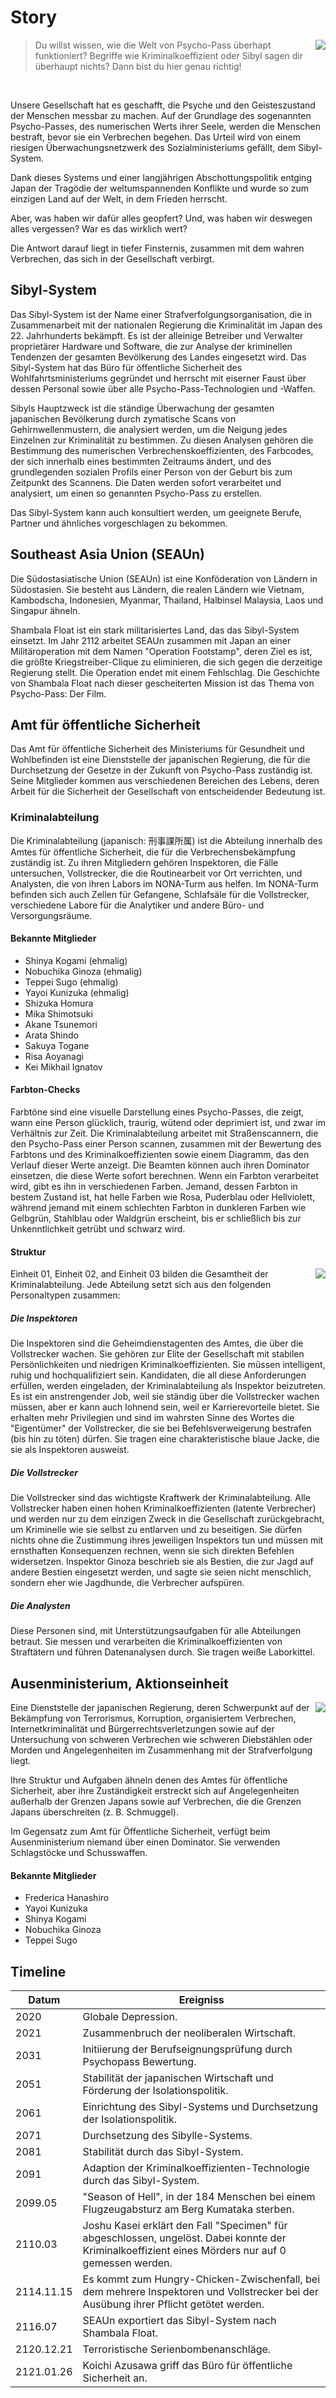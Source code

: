 # Story

<img src="https://frank-mayer.github.io/psycho-pass-pnp/img/kagari.webp" style="max-width:50vw;max-height:16rem;object-fit:contain;float:right;shape-outside:url(https://frank-mayer.github.io/psycho-pass-pnp/img/kagari.webp)" />

> Du willst wissen, wie die Welt von Psycho-Pass überhapt funktioniert? Begriffe wie Kriminalkoeffizient oder Sibyl sagen dir überhaupt nichts? Dann bist du hier genau richtig!

<br />

Unsere Gesellschaft hat es geschafft, die Psyche und den Geisteszustand der Menschen messbar zu machen. Auf der Grundlage des sogenannten Psycho-Passes, des numerischen Werts ihrer Seele, werden die Menschen bestraft, bevor sie ein Verbrechen begehen. Das Urteil wird von einem riesigen Überwachungsnetzwerk des Sozialministeriums gefällt, dem Sibyl-System.

Dank dieses Systems und einer langjährigen Abschottungspolitik entging Japan der Tragödie der weltumspannenden Konflikte und wurde so zum einzigen Land auf der Welt, in dem Frieden herrscht.

Aber, was haben wir dafür alles geopfert? Und, was haben wir deswegen alles vergessen? War es das wirklich wert?

Die Antwort darauf liegt in tiefer Finsternis, zusammen mit dem wahren Verbrechen, das sich in der Gesellschaft verbirgt.

## Sibyl-System

Das Sibyl-System ist der Name einer Strafverfolgungsorganisation, die in Zusammenarbeit mit der nationalen Regierung die Kriminalität im Japan des 22. Jahrhunderts bekämpft. Es ist der alleinige Betreiber und Verwalter proprietärer Hardware und Software, die zur Analyse der kriminellen Tendenzen der gesamten Bevölkerung des Landes eingesetzt wird. Das Sibyl-System hat das Büro für öffentliche Sicherheit des Wohlfahrtsministeriums gegründet und herrscht mit eiserner Faust über dessen Personal sowie über alle Psycho-Pass-Technologien und -Waffen.

Sibyls Hauptzweck ist die ständige Überwachung der gesamten japanischen Bevölkerung durch zymatische Scans von Gehirnwellenmustern, die analysiert werden, um die Neigung jedes Einzelnen zur Kriminalität zu bestimmen. Zu diesen Analysen gehören die Bestimmung des numerischen Verbrechenskoeffizienten, des Farbcodes, der sich innerhalb eines bestimmten Zeitraums ändert, und des grundlegenden sozialen Profils einer Person von der Geburt bis zum Zeitpunkt des Scannens. Die Daten werden sofort verarbeitet und analysiert, um einen so genannten Psycho-Pass zu erstellen.

Das Sibyl-System kann auch konsultiert werden, um geeignete Berufe, Partner und ähnliches vorgeschlagen zu bekommen.

## Southeast Asia Union (SEAUn)

Die Südostasiatische Union (SEAUn) ist eine Konföderation von Ländern in Südostasien. Sie besteht aus Ländern, die realen Ländern wie Vietnam, Kambodscha, Indonesien, Myanmar, Thailand, Halbinsel Malaysia, Laos und Singapur ähneln.

Shambala Float ist ein stark militarisiertes Land, das das Sibyl-System einsetzt. Im Jahr 2112 arbeitet SEAUn zusammen mit Japan an einer Militäroperation mit dem Namen "Operation Footstamp", deren Ziel es ist, die größte Kriegstreiber-Clique zu eliminieren, die sich gegen die derzeitige Regierung stellt. Die Operation endet mit einem Fehlschlag. Die Geschichte von Shambala Float nach dieser gescheiterten Mission ist das Thema von Psycho-Pass: Der Film.

## Amt für öffentliche Sicherheit

Das Amt für öffentliche Sicherheit des Ministeriums für Gesundheit und Wohlbefinden ist eine Dienststelle der japanischen Regierung, die für die Durchsetzung der Gesetze in der Zukunft von Psycho-Pass zuständig ist. Seine Mitglieder kommen aus verschiedenen Bereichen des Lebens, deren Arbeit für die Sicherheit der Gesellschaft von entscheidender Bedeutung ist.

### Kriminalabteilung

Die Kriminalabteilung (japanisch: 刑事課所属) ist die Abteilung innerhalb des Amtes für öffentliche Sicherheit, die für die Verbrechensbekämpfung zuständig ist. Zu ihren Mitgliedern gehören Inspektoren, die Fälle untersuchen, Vollstrecker, die die Routinearbeit vor Ort verrichten, und Analysten, die von ihren Labors im NONA-Turm aus helfen. Im NONA-Turm befinden sich auch Zellen für Gefangene, Schlafsäle für die Vollstrecker, verschiedene Labore für die Analytiker und andere Büro- und Versorgungsräume.

#### Bekannte Mitglieder

- Shinya Kogami (ehmalig)
- Nobuchika Ginoza (ehmalig)
- Teppei Sugo (ehmalig)
- Yayoi Kunizuka (ehmalig)
- Shizuka Homura
- Mika Shimotsuki
- Akane Tsunemori
- Arata Shindo
- Sakuya Togane
- Risa Aoyanagi
- Kei Mikhail Ignatov

#### Farbton-Checks

Farbtöne sind eine visuelle Darstellung eines Psycho-Passes, die zeigt, wann eine Person glücklich, traurig, wütend oder deprimiert ist, und zwar im Verhältnis zur Zeit. Die Kriminalabteilung arbeitet mit Straßenscannern, die den Psycho-Pass einer Person scannen, zusammen mit der Bewertung des Farbtons und des Kriminalkoeffizienten sowie einem Diagramm, das den Verlauf dieser Werte anzeigt. Die Beamten können auch ihren Dominator einsetzen, die diese Werte sofort berechnen. Wenn ein Farbton verarbeitet wird, gibt es ihn in verschiedenen Farben. Jemand, dessen Farbton in bestem Zustand ist, hat helle Farben wie Rosa, Puderblau oder Hellviolett, während jemand mit einem schlechten Farbton in dunkleren Farben wie Gelbgrün, Stahlblau oder Waldgrün erscheint, bis er schließlich bis zur Unkenntlichkeit getrübt und schwarz wird.

#### Struktur

<img src="https://frank-mayer.github.io/psycho-pass-pnp/img/tsunemori.webp" style="max-height:24rem;max-width:50vw;object-fit:contain;float:right;shape-outside:url(https://frank-mayer.github.io/psycho-pass-pnp/img/tsunemori.webp)" />

Einheit 01, Einheit 02, and Einheit 03 bilden die Gesamtheit der Kriminalabteilung. Jede Abteilung setzt sich aus den folgenden Personaltypen zusammen:

##### Die Inspektoren

Die Inspektoren sind die Geheimdienstagenten des Amtes, die über die Vollstrecker wachen. Sie gehören zur Elite der Gesellschaft mit stabilen Persönlichkeiten und niedrigen Kriminalkoeffizienten. Sie müssen intelligent, ruhig und hochqualifiziert sein. Kandidaten, die all diese Anforderungen erfüllen, werden eingeladen, der Kriminalabteilung als Inspektor beizutreten. Es ist ein anstrengender Job, weil sie ständig über die Vollstrecker wachen müssen, aber er kann auch lohnend sein, weil er Karrierevorteile bietet. Sie erhalten mehr Privilegien und sind im wahrsten Sinne des Wortes die "Eigentümer" der Vollstrecker, die sie bei Befehlsverweigerung bestrafen (bis hin zu töten) dürfen. Sie tragen eine charakteristische blaue Jacke, die sie als Inspektoren ausweist.

##### Die Vollstrecker

Die Vollstrecker sind das wichtigste Kraftwerk der Kriminalabteilung. Alle Vollstrecker haben einen hohen Kriminalkoeffizienten (latente Verbrecher) und werden nur zu dem einzigen Zweck in die Gesellschaft zurückgebracht, um Kriminelle wie sie selbst zu entlarven und zu beseitigen. Sie dürfen nichts ohne die Zustimmung ihres jeweiligen Inspektors tun und müssen mit ernsthaften Konsequenzen rechnen, wenn sie sich direkten Befehlen widersetzen. Inspektor Ginoza beschrieb sie als Bestien, die zur Jagd auf andere Bestien eingesetzt werden, und sagte sie seien nicht menschlich, sondern eher wie Jagdhunde, die Verbrecher aufspüren.

##### Die Analysten

Diese Personen sind, mit Unterstützungsaufgaben für alle Abteilungen betraut. Sie messen und verarbeiten die Kriminalkoeffizienten von Straftätern und führen Datenanalysen durch. Sie tragen weiße Laborkittel.

## Ausenministerium, Aktionseinheit

<img src="https://frank-mayer.github.io/psycho-pass-pnp/img/kogami3.webp" style="max-height:24rem;max-width:50vw;object-fit:contain;float:right;shape-outside:url(https://frank-mayer.github.io/psycho-pass-pnp/img/kogami3.webp)" />

Eine Dienststelle der japanischen Regierung, deren Schwerpunkt auf der Bekämpfung von Terrorismus, Korruption, organisiertem Verbrechen, Internetkriminalität und Bürgerrechtsverletzungen sowie auf der Untersuchung von schweren Verbrechen wie schweren Diebstählen oder Morden und Angelegenheiten im Zusammenhang mit der Strafverfolgung liegt.

Ihre Struktur und Aufgaben ähneln denen des Amtes für öffentliche Sicherheit, aber ihre Zuständigkeit erstreckt sich auf Angelegenheiten außerhalb der Grenzen Japans sowie auf Verbrechen, die die Grenzen Japans überschreiten (z. B. Schmuggel).

Im Gegensatz zum Amt für Öffentliche Sicherheit, verfügt beim Ausenministerium niemand über einen Dominator. Sie verwenden Schlagstöcke und Schusswaffen.

#### Bekannte Mitglieder

- Frederica Hanashiro
- Yayoi Kunizuka
- Shinya Kogami
- Nobuchika Ginoza
- Teppei Sugo

## Timeline

| Datum      | Ereigniss                                                                                                                                          |
| ---------- | -------------------------------------------------------------------------------------------------------------------------------------------------- |
| 2020       | Globale Depression.                                                                                                                                |
| 2021       | Zusammenbruch der neoliberalen Wirtschaft.                                                                                                         |
| 2031       | Initiierung der Berufseignungsprüfung durch Psychopass Bewertung.                                                                                  |
| 2051       | Stabilität der japanischen Wirtschaft und Förderung der Isolationspolitik.                                                                         |
| 2061       | Einrichtung des Sibyl-Systems und Durchsetzung der Isolationspolitik.                                                                              |
| 2071       | Durchsetzung des Sibylle-Systems.                                                                                                                  |
| 2081       | Stabilität durch das Sibyl-System.                                                                                                                 |
| 2091       | Adaption der Kriminalkoeffizienten-Technologie durch das Sibyl-System.                                                                             |
| 2099.05    | "Season of Hell", in der 184 Menschen bei einem Flugzeugabsturz am Berg Kumataka sterben.                                                          |
| 2110.03    | Joshu Kasei erklärt den Fall "Specimen" für abgeschlossen, ungelöst. Dabei konnte der Kriminalkoeffizient eines Mörders nur auf 0 gemessen werden. |
| 2114.11.15 | Es kommt zum Hungry-Chicken-Zwischenfall, bei dem mehrere Inspektoren und Vollstrecker bei der Ausübung ihrer Pflicht getötet werden.              |
| 2116.07    | SEAUn exportiert das Sibyl-System nach Shambala Float.                                                                                             |
| 2120.12.21 | Terroristische Serienbombenanschläge.                                                                                                              |
| 2121.01.26 | Koichi Azusawa griff das Büro für öffentliche Sicherheit an.                                                                                       |
